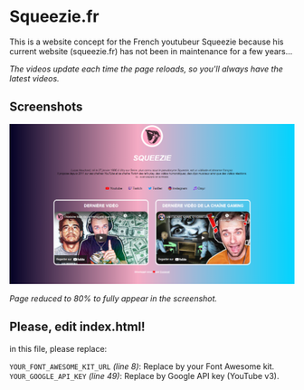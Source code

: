 # Squeezie.fr
This is a website concept for the French youtubeur Squeezie because his current website (squeezie.fr) has not been in maintenance for a few years...

*The videos update each time the page reloads, so you'll always have the latest videos.*

## Screenshots

![Screenshot](https://github.com/euzzeud/Squeezie.fr/blob/main/images/screenshot.png?raw=true)

*Page reduced to 80% to fully appear in the screenshot.*

## Please, edit index.html!

in this file, please replace:

`YOUR_FONT_AWESOME_KIT_URL` *(line 8)*: Replace by your Font Awesome kit.
`YOUR_GOOGLE_API_KEY` *(line 49)*: Replace by Google API key (YouTube v3).
